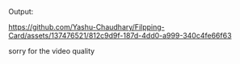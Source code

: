 Output:


https://github.com/Yashu-Chaudhary/Filpping-Card/assets/137476521/812c9d9f-187d-4dd0-a999-340c4fe66f63


sorry for the video quality
